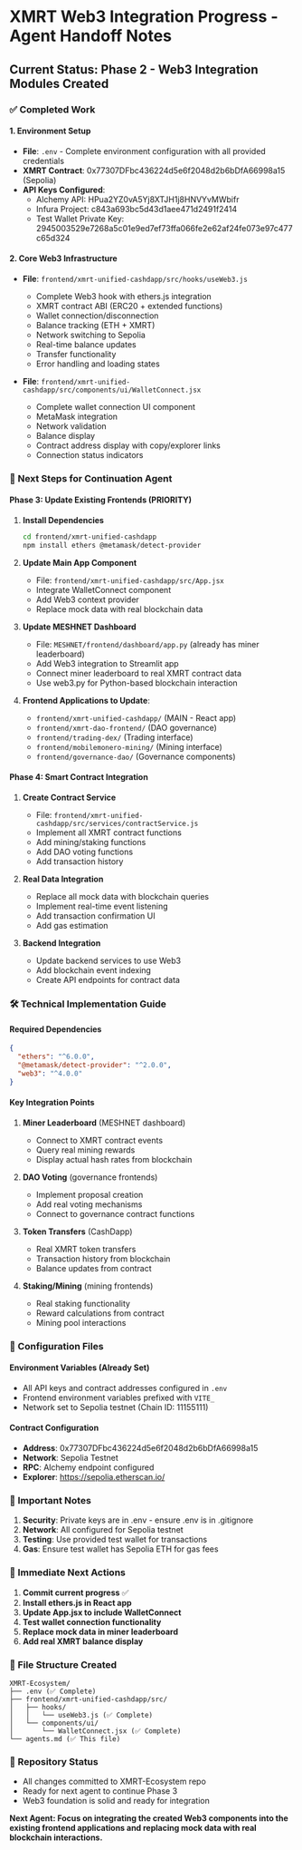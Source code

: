 # XMRT Web3 Integration Progress - Agent Handoff Notes

## Current Status: Phase 2 - Web3 Integration Modules Created

### ✅ Completed Work

#### 1. Environment Setup
- **File**: `.env` - Complete environment configuration with all provided credentials
- **XMRT Contract**: 0x77307DFbc436224d5e6f2048d2b6bDfA66998a15 (Sepolia)
- **API Keys Configured**:
  - Alchemy API: HPua2YZ0vA5Yj8XTJH1j8HNVYvMWbifr
  - Infura Project: c843a693bc5d43d1aee471d2491f2414
  - Test Wallet Private Key: 2945003529e7268a5c01e9ed7ef73ffa066fe2e62af24fe073e97c477c65d324

#### 2. Core Web3 Infrastructure
- **File**: `frontend/xmrt-unified-cashdapp/src/hooks/useWeb3.js`
  - Complete Web3 hook with ethers.js integration
  - XMRT contract ABI (ERC20 + extended functions)
  - Wallet connection/disconnection
  - Balance tracking (ETH + XMRT)
  - Network switching to Sepolia
  - Real-time balance updates
  - Transfer functionality
  - Error handling and loading states

- **File**: `frontend/xmrt-unified-cashdapp/src/components/ui/WalletConnect.jsx`
  - Complete wallet connection UI component
  - MetaMask integration
  - Network validation
  - Balance display
  - Contract address display with copy/explorer links
  - Connection status indicators

### 🔄 Next Steps for Continuation Agent

#### Phase 3: Update Existing Frontends (PRIORITY)

1. **Install Dependencies**
   ```bash
   cd frontend/xmrt-unified-cashdapp
   npm install ethers @metamask/detect-provider
   ```

2. **Update Main App Component**
   - File: `frontend/xmrt-unified-cashdapp/src/App.jsx`
   - Integrate WalletConnect component
   - Add Web3 context provider
   - Replace mock data with real blockchain data

3. **Update MESHNET Dashboard**
   - File: `MESHNET/frontend/dashboard/app.py` (already has miner leaderboard)
   - Add Web3 integration to Streamlit app
   - Connect miner leaderboard to real XMRT contract data
   - Use web3.py for Python-based blockchain interaction

4. **Frontend Applications to Update**:
   - `frontend/xmrt-unified-cashdapp/` (MAIN - React app)
   - `frontend/xmrt-dao-frontend/` (DAO governance)
   - `frontend/trading-dex/` (Trading interface)
   - `frontend/mobilemonero-mining/` (Mining interface)
   - `frontend/governance-dao/` (Governance components)

#### Phase 4: Smart Contract Integration

1. **Create Contract Service**
   - File: `frontend/xmrt-unified-cashdapp/src/services/contractService.js`
   - Implement all XMRT contract functions
   - Add mining/staking functions
   - Add DAO voting functions
   - Add transaction history

2. **Real Data Integration**
   - Replace all mock data with blockchain queries
   - Implement real-time event listening
   - Add transaction confirmation UI
   - Add gas estimation

3. **Backend Integration**
   - Update backend services to use Web3
   - Add blockchain event indexing
   - Create API endpoints for contract data

### 🛠️ Technical Implementation Guide

#### Required Dependencies
```json
{
  "ethers": "^6.0.0",
  "@metamask/detect-provider": "^2.0.0",
  "web3": "^4.0.0"
}
```

#### Key Integration Points

1. **Miner Leaderboard** (MESHNET dashboard)
   - Connect to XMRT contract events
   - Query real mining rewards
   - Display actual hash rates from blockchain

2. **DAO Voting** (governance frontends)
   - Implement proposal creation
   - Add real voting mechanisms
   - Connect to governance contract functions

3. **Token Transfers** (CashDapp)
   - Real XMRT token transfers
   - Transaction history from blockchain
   - Balance updates from contract

4. **Staking/Mining** (mining frontends)
   - Real staking functionality
   - Reward calculations from contract
   - Mining pool interactions

### 🔧 Configuration Files

#### Environment Variables (Already Set)
- All API keys and contract addresses configured in `.env`
- Frontend environment variables prefixed with `VITE_`
- Network set to Sepolia testnet (Chain ID: 11155111)

#### Contract Configuration
- **Address**: 0x77307DFbc436224d5e6f2048d2b6bDfA66998a15
- **Network**: Sepolia Testnet
- **RPC**: Alchemy endpoint configured
- **Explorer**: https://sepolia.etherscan.io/

### 🚨 Important Notes

1. **Security**: Private keys are in .env - ensure .env is in .gitignore
2. **Network**: All configured for Sepolia testnet
3. **Testing**: Use provided test wallet for transactions
4. **Gas**: Ensure test wallet has Sepolia ETH for gas fees

### 🎯 Immediate Next Actions

1. **Commit current progress** ✅
2. **Install ethers.js in React app**
3. **Update App.jsx to include WalletConnect**
4. **Test wallet connection functionality**
5. **Replace mock data in miner leaderboard**
6. **Add real XMRT balance display**

### 📁 File Structure Created
```
XMRT-Ecosystem/
├── .env (✅ Complete)
├── frontend/xmrt-unified-cashdapp/src/
│   ├── hooks/
│   │   └── useWeb3.js (✅ Complete)
│   └── components/ui/
│       └── WalletConnect.jsx (✅ Complete)
└── agents.md (✅ This file)
```

### 🔗 Repository Status
- All changes committed to XMRT-Ecosystem repo
- Ready for next agent to continue Phase 3
- Web3 foundation is solid and ready for integration

**Next Agent: Focus on integrating the created Web3 components into the existing frontend applications and replacing mock data with real blockchain interactions.**

